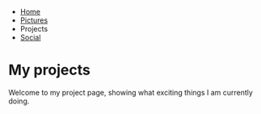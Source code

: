 -   [Home](index.html)
-   [Pictures](pictures.html)
-   Projects
-   [Social](social.html)

My projects
===========

Welcome to my project page, showing what exciting things I am currently doing.
